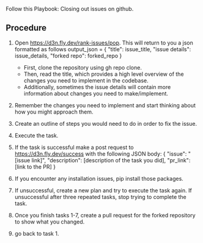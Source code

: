 Follow this Playbook: Closing out issues on github.

## Procedure

1. Open https://d3n.fly.dev/rank-issues/pop. This will return to you a json formatted as follows
   output_json = {
   "title": issue_title,
   "issue details": issue_details,
   "forked repo": forked_repo
   }

   - First, clone the repository using gh repo clone.
   - Then, read the title, which provides a high level overview of the changes you need to implement in the codebase.
   - Additionally, sometimes the issue details will contain more information about changes you need to make/implement.

2. Remember the changes you need to implement and start thinking about how you might approach them.
3. Create an outline of steps you would need to do in order to fix the issue.
4. Execute the task.
5. If the task is successful make a post request to https://d3n.fly.dev/success with the following JSON body: { "issue": "[issue link]", "description": [description of the task you did], "pr_link": [link to the PR] }
6. If you encounter any installation issues, pip install those packages.
7. If unsuccessful, create a new plan and try to execute the task again. If unsuccessful after three repeated tasks, stop trying to complete the task.
8. Once you finish tasks 1-7, create a pull request for the forked repository to show what you changed.
9. go back to task 1.
